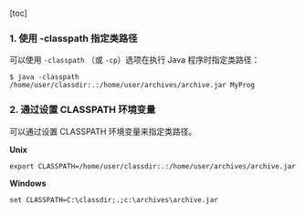 [toc]

### 1. 使用 -classpath 指定类路径

可以使用 `-classpath` （或 `-cp`）选项在执行 Java 程序时指定类路径：

```shell
$ java -classpath /home/user/classdir:.:/home/user/archives/archive.jar MyProg
```

### 2. 通过设置 CLASSPATH 环境变量

可以通过设置 CLASSPATH 环境变量来指定类路径。

**Unix**

```shell
export CLASSPATH=/home/user/classdir:.:/home/user/archives/archive.jar
```

**Windows**

```shell
set CLASSPATH=C:\classdir;.;c:\archives\archive.jar
```

